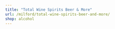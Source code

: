 ```yaml
---
title: "Total Wine Spirits Beer & More"
url: /milford/total-wine-spirits-beer-and-more/
shop: alcohol
---
```

